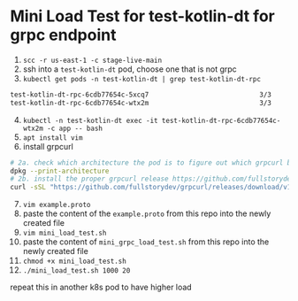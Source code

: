 # Mini Load Test for test-kotlin-dt for grpc endpoint


1. `scc -r us-east-1 -c stage-live-main`
2. ssh into a `test-kotlin-dt` pod, choose one that is not grpc
3. `kubectl get pods -n test-kotlin-dt | grep test-kotlin-dt-rpc`
```bash
test-kotlin-dt-rpc-6cdb77654c-5xcq7                            3/3     Running            0              2d22h
test-kotlin-dt-rpc-6cdb77654c-wtx2m                            3/3     Running            0              4d11h
```
4. `kubectl -n test-kotlin-dt exec -it test-kotlin-dt-rpc-6cdb77654c-wtx2m -c app -- bash`
5. `apt install vim`
6.  install grpcurl
```bash
# 2a. check which architecture the pod is to figure out which grpcurl binary to install
dpkg --print-architecture
# 2b. install the proper grpcurl release https://github.com/fullstorydev/grpcurl/releases
curl -sSL "https://github.com/fullstorydev/grpcurl/releases/download/v1.8.6/grpcurl_1.8.6_linux_x86_64.tar.gz" | tar -xz -C /usr/local/bin
```
7. `vim example.proto`
8. paste the content of the `example.proto` from this repo into the newly created file
9. `vim mini_load_test.sh`
10. paste the content of `mini_grpc_load_test.sh` from this repo into the newly created file
11. `chmod +x mini_load_test.sh`
12. `./mini_load_test.sh 1000 20`

repeat this in another k8s pod to have higher load